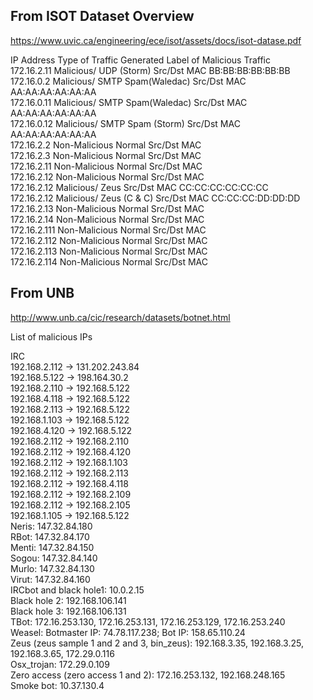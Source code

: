 ## From ISOT Dataset Overview  
https://www.uvic.ca/engineering/ece/isot/assets/docs/isot-datase.pdf  

IP Address      Type of Traffic Generated       Label of Malicious Traffic  
172.16.2.11     Malicious/ UDP (Storm)          Src/Dst MAC BB:BB:BB:BB:BB:BB  
172.16.0.2      Malicious/ SMTP Spam(Waledac)   Src/Dst MAC AA:AA:AA:AA:AA:AA  
172.16.0.11     Malicious/ SMTP Spam(Waledac)   Src/Dst MAC AA:AA:AA:AA:AA:AA  
172.16.0.12     Malicious/ SMTP Spam (Storm)    Src/Dst MAC AA:AA:AA:AA:AA:AA  
172.16.2.2      Non-Malicious Normal            Src/Dst MAC  
172.16.2.3      Non-Malicious Normal            Src/Dst MAC  
172.16.2.11     Non-Malicious Normal            Src/Dst MAC  
172.16.2.12     Non-Malicious Normal            Src/Dst MAC  
172.16.2.12     Malicious/ Zeus                 Src/Dst MAC CC:CC:CC:CC:CC:CC  
172.16.2.12     Malicious/ Zeus (C & C)         Src/Dst MAC CC:CC:CC:DD:DD:DD  
172.16.2.13     Non-Malicious Normal            Src/Dst MAC  
172.16.2.14     Non-Malicious Normal            Src/Dst MAC  
172.16.2.111    Non-Malicious Normal            Src/Dst MAC  
172.16.2.112    Non-Malicious Normal            Src/Dst MAC  
172.16.2.113    Non-Malicious Normal            Src/Dst MAC  
172.16.2.114    Non-Malicious Normal            Src/Dst MAC  


## From UNB  
http://www.unb.ca/cic/research/datasets/botnet.html  

List of malicious IPs  

IRC  
192.168.2.112 -> 131.202.243.84  
192.168.5.122 -> 198.164.30.2  
192.168.2.110 -> 192.168.5.122  
192.168.4.118 -> 192.168.5.122  
192.168.2.113 -> 192.168.5.122  
192.168.1.103 -> 192.168.5.122  
192.168.4.120 -> 192.168.5.122  
192.168.2.112 -> 192.168.2.110  
192.168.2.112 -> 192.168.4.120  
192.168.2.112 -> 192.168.1.103  
192.168.2.112 -> 192.168.2.113  
192.168.2.112 -> 192.168.4.118  
192.168.2.112 -> 192.168.2.109  
192.168.2.112 -> 192.168.2.105  
192.168.1.105 -> 192.168.5.122  
Neris: 147.32.84.180  
RBot: 147.32.84.170  
Menti: 147.32.84.150  
Sogou: 147.32.84.140  
Murlo: 147.32.84.130  
Virut: 147.32.84.160  
IRCbot and black hole1: 10.0.2.15  
Black hole 2: 192.168.106.141  
Black hole 3: 192.168.106.131  
TBot: 172.16.253.130, 172.16.253.131, 172.16.253.129, 172.16.253.240  
Weasel: Botmaster IP: 74.78.117.238; Bot IP: 158.65.110.24  
Zeus (zeus sample 1 and 2 and 3, bin_zeus): 192.168.3.35, 192.168.3.25, 192.168.3.65, 172.29.0.116  
Osx_trojan: 172.29.0.109  
Zero access (zero access 1 and 2): 172.16.253.132, 192.168.248.165  
Smoke bot: 10.37.130.4  
